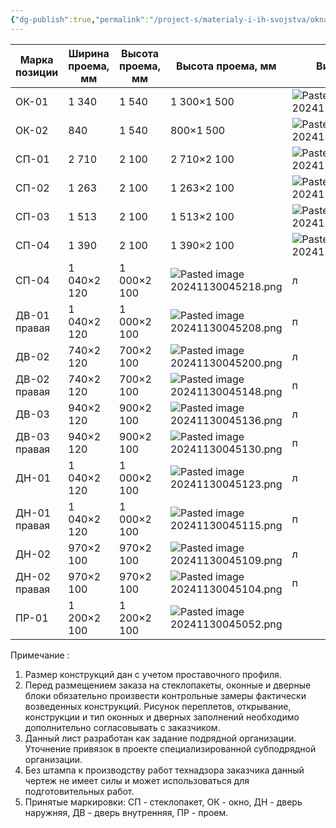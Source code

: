 ```yaml
---
{"dg-publish":true,"permalink":"/project-s/materialy-i-ih-svojstva/okna-dveri-duplex/","noteIcon":"","updated":"2024-12-04T19:57:48.464+03:00"}
---
```



| Марка позиции | Ширина проема, мм | Высота проема, мм | Высота проема, мм                    | Вид изнутри                          | Кол-во |
| ------------- | ----------------- | ----------------- | ------------------------------------ | ------------------------------------ | ------ |
| ОК-01         | 1 340             | 1 540             | 1 300×1 500                          | ![Pasted image 20241130044507.png](/img/user/Cache/Pasted%20image%2020241130044507.png) | 2      |
| ОК-02         | 840               | 1 540             | 800×1 500                            | ![Pasted image 20241130044516.png](/img/user/Cache/Pasted%20image%2020241130044516.png) | 2      |
| СП-01         | 2 710             | 2 100             | 2 710×2 100                          | ![Pasted image 20241130044525.png](/img/user/Cache/Pasted%20image%2020241130044525.png) | 3      |
| СП-02         | 1 263             | 2 100             | 1 263×2 100                          | ![Pasted image 20241130044533.png](/img/user/Cache/Pasted%20image%2020241130044533.png) | 3      |
| СП-03         | 1 513             | 2 100             | 1 513×2 100                          | ![Pasted image 20241130044547.png](/img/user/Cache/Pasted%20image%2020241130044547.png) | 2      |
| СП-04         | 1 390             | 2 100             | 1 390×2 100                          | ![Pasted image 20241130044554.png](/img/user/Cache/Pasted%20image%2020241130044554.png) | 2      |
| СП-04         | 1 040×2 120       | 1 000×2 100       | ![Pasted image 20241130045218.png](/img/user/Cache/Pasted%20image%2020241130045218.png) | л                                    | 1      |
| ДВ-01 правая  | 1 040×2 120       | 1 000×2 100       | ![Pasted image 20241130045208.png](/img/user/Cache/Pasted%20image%2020241130045208.png) | п                                    | 1      |
| ДВ-02         | 740×2 120         | 700×2 100         | ![Pasted image 20241130045200.png](/img/user/Cache/Pasted%20image%2020241130045200.png) | л                                    | 1      |
| ДВ-02 правая  | 740×2 120         | 700×2 100         | ![Pasted image 20241130045148.png](/img/user/Cache/Pasted%20image%2020241130045148.png) | п                                    | 1      |
| ДВ-03         | 940×2 120         | 900×2 100         | ![Pasted image 20241130045136.png](/img/user/Cache/Pasted%20image%2020241130045136.png) | л                                    | 1      |
| ДВ-03 правая  | 940×2 120         | 900×2 100         | ![Pasted image 20241130045130.png](/img/user/Cache/Pasted%20image%2020241130045130.png) | п                                    | 1      |
| ДН-01         | 1 040×2 120       | 1 000×2 100       | ![Pasted image 20241130045123.png](/img/user/Cache/Pasted%20image%2020241130045123.png) | л                                    | 1      |
| ДН-01 правая  | 1 040×2 120       | 1 000×2 100       | ![Pasted image 20241130045115.png](/img/user/Cache/Pasted%20image%2020241130045115.png) | п                                    | 1      |
| ДН-02         | 970×2 100         | 970×2 100         | ![Pasted image 20241130045109.png](/img/user/Cache/Pasted%20image%2020241130045109.png) | л                                    | 1      |
| ДН-02 правая  | 970×2 100         | 970×2 100         | ![Pasted image 20241130045104.png](/img/user/Cache/Pasted%20image%2020241130045104.png) | п                                    | 1      |
| ПР-01         | 1 200×2 100       | 1 200×2 100       | ![Pasted image 20241130045052.png](/img/user/Cache/Pasted%20image%2020241130045052.png) |                                      | 2      |

Примечание : 
1. Размер конструкций дан с учетом проставочного профиля. 
2. Перед размещением заказа на стеклопакеты, оконные и дверные блоки обязательно произвести контрольные замеры фактически возведенных конструкций. Рисунок переплетов, открывание, конструкции и тип оконных и дверных заполнений необходимо дополнительно согласовывать с заказчиком. 
3. Данный лист разработан как задание подрядной организации. Уточнение привязок в проекте специализированной субподрядной организации. 
4. Без штампа к производству работ технадзора заказчика данный чертеж не имеет силы и может использоваться для подготовительных работ. 
5. Принятые маркировки: СП - стеклопакет, ОК - окно, ДН - дверь наружняя, ДВ - дверь внутренняя, ПР - проем.